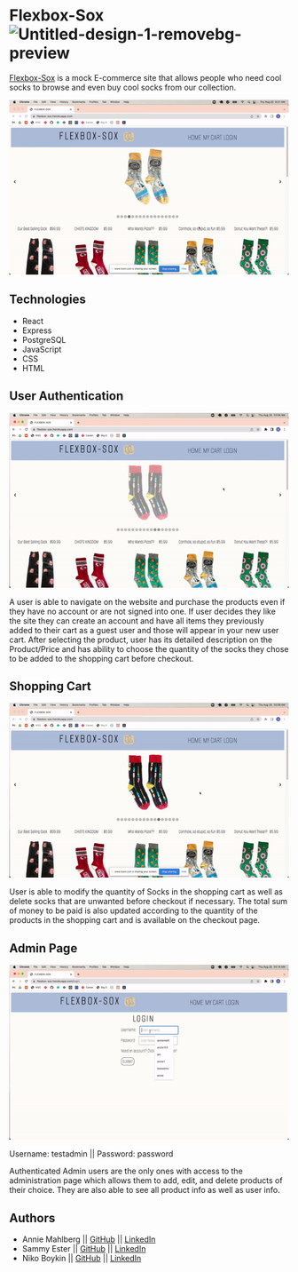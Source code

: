 # Flexbox-Sox <img src="https://i.ibb.co/Q8NgxBg/Untitled-design-1-removebg-preview.png" alt="Untitled-design-1-removebg-preview" border="0" width=50px>

[Flexbox-Sox](https://flexbox-sox.herokuapp.com/) is a mock E-commerce site that allows people who need cool socks to browse and even buy cool socks from our collection.

![](https://github.com/Flexbox-Sox/flexbox-sox/blob/main/flexbox-sox.gif)




## Technologies 
<ul>
    <li>React</li>
    <li>Express</li>
    <li>PostgreSQL</li>
    <li>JavaScript</li>
    <li>CSS</li>
    <li>HTML</li>
</ul>




## User Authentication
![](https://github.com/Flexbox-Sox/flexbox-sox/blob/main/gifs/flexbox-sox-userlogin.gif)

A user is able to navigate on the website and purchase the products even if they have no account or are not signed into one. If user decides they like the site they can create an account and have all items they previously added to their cart as a guest user and those will appear in your new user cart. After selecting the product, user has its detailed description on the Product/Price and has ability to choose the quantity of the socks they chose to be added to the shopping cart before checkout.



 
## Shopping Cart
![](https://github.com/Flexbox-Sox/flexbox-sox/blob/main/gifs/flexbox-sox-cart.gif)

User is able to modify the quantity of Socks in the shopping cart as well as delete socks that are unwanted before checkout if necessary. The total sum of money to be paid is also updated according to the quantity of the products in the shopping cart and is available on the checkout page. 



## Admin Page
![](https://github.com/Flexbox-Sox/flexbox-sox/blob/main/gifs/flexbox-sox-admin.gif)


Username: testadmin || Password: password

Authenticated Admin users are the only ones with access to the administration page which allows them to add, edit, and delete products of their choice. They are also able to see all product info as well as user info.




## Authors 

<ul>
    <li>Annie Mahlberg || <a href="https://github.com/anniemahlberg">GitHub</a> || <a href="https://www.linkedin.com/in/anna-mahlberg/">LinkedIn</a></li>
    <li>Sammy Ester || <a href="https://github.com/sester2">GitHub</a> || <a href="https://www.linkedin.com/in/sammy-ester-5b2543187/\">LinkedIn</a></li>
    <li>Niko Boykin || <a href="https://github.com/Nikoboykin">GitHub</a> || <a href="https://www.linkedin.com/in/niko-boykin-a46a3a241/">LinkedIn</a></li>
</ul>
